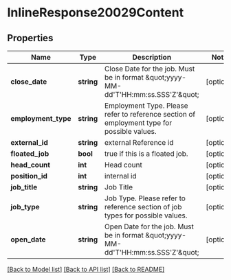 # InlineResponse20029Content

## Properties
Name | Type | Description | Notes
------------ | ------------- | ------------- | -------------
**close_date** | **string** | Close Date for the job. Must be in format \&quot;yyyy-MM-dd&#x27;T&#x27;HH:mm:ss.SSS&#x27;Z&#x27;\&quot; | [optional] 
**employment_type** | **string** | Employment Type. Please refer to reference section of employment type for possible values. | [optional] 
**external_id** | **string** | external Reference id | [optional] 
**floated_job** | **bool** | true if this is a floated job. | [optional] 
**head_count** | **int** | Head count | [optional] 
**position_id** | **int** | internal id | [optional] 
**job_title** | **string** | Job Title | [optional] 
**job_type** | **string** | Job Type. Please refer to reference section of job types for possible values. | [optional] 
**open_date** | **string** | Open Date for the job. Must be in format \&quot;yyyy-MM-dd&#x27;T&#x27;HH:mm:ss.SSS&#x27;Z&#x27;\&quot; | [optional] 

[[Back to Model list]](../../README.md#documentation-for-models) [[Back to API list]](../../README.md#documentation-for-api-endpoints) [[Back to README]](../../README.md)

